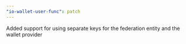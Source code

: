 ```yaml
---
"io-wallet-user-func": patch
---
```


Added support for using separate keys for the federation entity and the wallet provider
